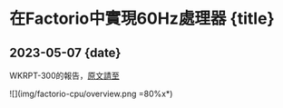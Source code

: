 # 在Factorio中實現60Hz處理器 {title}
## 2023-05-07 {date}

WKRPT-300的報告，[原文請至](D-factorio-cpu.en.html)

![](img/factorio-cpu/overview.png =80%x*)
